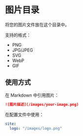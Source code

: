 # 图片目录

将您的图片文件放在这个目录中。

支持的格式：
- PNG
- JPG/JPEG
- SVG
- WebP
- GIF

## 使用方式

在 Markdown 中引用图片：

```markdown
![图片描述](/images/your-image.png)
```

在配置文件中使用：

```yaml
site:
  logo: "/images/logo.png"
``` 